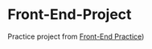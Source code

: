 # Front-End-Project
Practice project from
[Front-End Practice](https://www.frontendpractice.com/projects/abstract))
